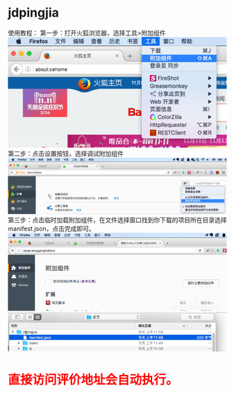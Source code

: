 # jdpingjia
使用教程：
第一步：打开火狐浏览器，选择工具>附加组件</br>
![image](reademe_img/0.png)</br>
第二步：点击设置按钮，选择调试附加组件</br>
![image](reademe_img/1.png)</br>
第三步：点击临时加载附加组件，在文件选择窗口找到你下载的项目所在目录选择manifest.json，点击完成即可。</br>
![image](reademe_img/2.png)</br>
![image](reademe_img/3.png)</br>
<h1 style="color:red;">直接访问评价地址会自动执行。</h1>